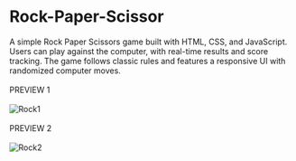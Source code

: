 # Rock-Paper-Scissor
A simple Rock Paper Scissors game built with HTML, CSS, and JavaScript. Users can play against the computer, with real-time results and score tracking. The game follows classic rules and features a responsive UI with randomized computer moves.
<br></br>
PREVIEW 1
<br></br>
![Rock1](https://github.com/user-attachments/assets/94447dac-c53f-48bd-a22b-d0572296a315)
<br></br>
PREVIEW 2
<br></br>
![Rock2](https://github.com/user-attachments/assets/df2d3edc-b986-400f-863c-3e72855d9e13)

